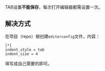 TAB设置**不能保存**，每次打开编辑器都需设置一次。
## 解决方式
在项目（repo）根创建`editorconfig`文件，内容：
```
[*]
indent_style = tab
indent_size = 4
```
填写成自己需要的即可。
